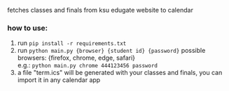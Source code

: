 fetches classes and finals from ksu edugate website to calendar

### how to use:

1. run ```pip install -r requirements.txt```
2. run ```python main.py {browser} {student id} {password}``` possible browsers: {firefox, chrome, edge, safari}<br>
e.g.: ```python main.py chrome 444123456 password```
3. a file "term.ics" will be generated with your classes and finals, you can import it in any calendar app
